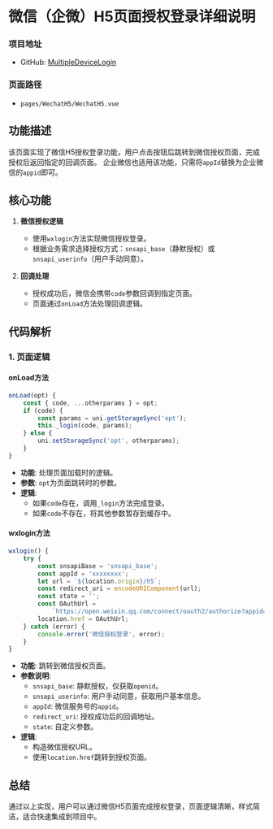 # 微信（企微）H5页面授权登录详细说明

### 项目地址
- GitHub: [MultipleDeviceLogin](https://github.com/lhx-liu/MultipleDeviceLogin)

### 页面路径
- `pages/WechatH5/WechatH5.vue`

## 功能描述
该页面实现了微信H5授权登录功能，用户点击按钮后跳转到微信授权页面，完成授权后返回指定的回调页面。
企业微信也适用该功能，只需将`appId`替换为企业微信的`appid`即可。


## 核心功能

1. **微信授权逻辑**
   - 使用`wxlogin`方法实现微信授权登录。
   - 根据业务需求选择授权方式：`snsapi_base`（静默授权）或`snsapi_userinfo`（用户手动同意）。

2. **回调处理**
   - 授权成功后，微信会携带`code`参数回调到指定页面。
   - 页面通过`onLoad`方法处理回调逻辑。

## 代码解析

### 1. 页面逻辑
#### onLoad方法
```javascript
onLoad(opt) {
	const { code, ...otherparams } = opt;
	if (code) {
		const params = uni.getStorageSync('opt');
		this._login(code, params);
	} else {
		uni.setStorageSync('opt', otherparams);
	}
}
```
- **功能**: 处理页面加载时的逻辑。
- **参数**: `opt`为页面跳转时的参数。
- **逻辑**:
  - 如果`code`存在，调用`_login`方法完成登录。
  - 如果`code`不存在，将其他参数暂存到缓存中。

#### wxlogin方法
```javascript
wxlogin() {
	try {
		const snsapiBase = 'snsapi_base';
		const appId = 'xxxxxxxx';
		let url = `${location.origin}/h5`;
		const redirect_uri = encodeURIComponent(url);
		const state = '';
		const OAuthUrl =
			`https://open.weixin.qq.com/connect/oauth2/authorize?appid=${appId}&redirect_uri=${redirect_uri}&response_type=code&scope=${snsapiBase}&state=${state}#wechat_redirect`;
		location.href = OAuthUrl;
	} catch (error) {
		console.error('微信授权登录', error);
	}
}
```
- **功能**: 跳转到微信授权页面。
- **参数说明**:
  - `snsapi_base`: 静默授权，仅获取`openid`。
  - `snsapi_userinfo`: 用户手动同意，获取用户基本信息。
  - `appId`: 微信服务号的`appid`。
  - `redirect_uri`: 授权成功后的回调地址。
  - `state`: 自定义参数。
- **逻辑**:
  - 构造微信授权URL。
  - 使用`location.href`跳转到授权页面。

## 总结
通过以上实现，用户可以通过微信H5页面完成授权登录，页面逻辑清晰，样式简洁，适合快速集成到项目中。